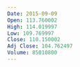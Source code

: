 ```yaml
---
Date: 2015-09-09
Open: 113.760002
High: 114.019997
Low: 109.769997
Close: 110.150002
Adj Close: 104.762497
Volume: 85010800
---
```

